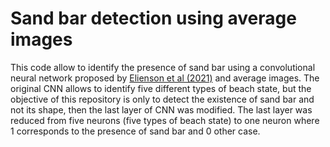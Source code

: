 # Sand bar detection using average images

This code allow to identify the presence of sand bar using a convolutional neural network proposed by [Elienson et al (2021)](https://github.com/anellenson/DeepBeachState) and average images. The original CNN allows to identify five different types of beach state, but the objective of this repository is only to detect the existence of sand bar and not its shape, then the last layer of CNN was modified. The last layer was reduced from five neurons (five types of beach state) to one neuron where 1 corresponds to the presence of sand bar and 0 other case.
